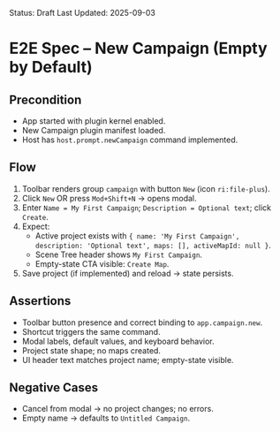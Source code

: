 Status: Draft
Last Updated: 2025-09-03

# E2E Spec – New Campaign (Empty by Default)

## Precondition

- App started with plugin kernel enabled.
- New Campaign plugin manifest loaded.
- Host has `host.prompt.newCampaign` command implemented.

## Flow

1) Toolbar renders group `campaign` with button `New` (icon `ri:file-plus`).
2) Click `New` OR press `Mod+Shift+N` → opens modal.
3) Enter `Name = My First Campaign`; `Description = Optional text`; click `Create`.
4) Expect:
   - Active project exists with `{ name: 'My First Campaign', description: 'Optional text', maps: [], activeMapId: null }`.
   - Scene Tree header shows `My First Campaign`.
   - Empty-state CTA visible: `Create Map`.
5) Save project (if implemented) and reload → state persists.

## Assertions

- Toolbar button presence and correct binding to `app.campaign.new`.
- Shortcut triggers the same command.
- Modal labels, default values, and keyboard behavior.
- Project state shape; no maps created.
- UI header text matches project name; empty-state visible.

## Negative Cases

- Cancel from modal → no project changes; no errors.
- Empty name → defaults to `Untitled Campaign`.

